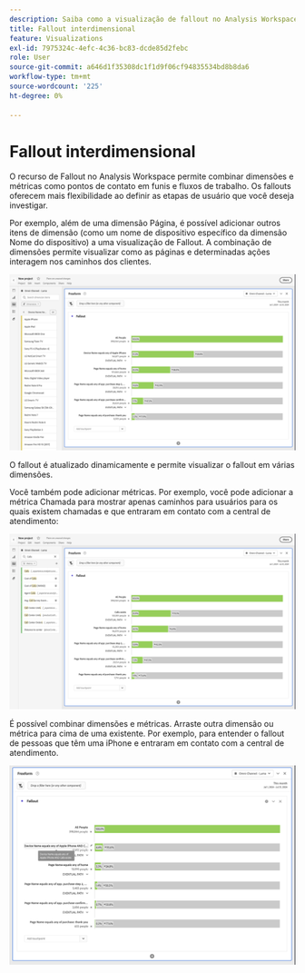 ```yaml
---
description: Saiba como a visualização de fallout no Analysis Workspace permite combinar dimensões e métricas como pontos de contato em funis e fluxos de trabalho. Entenda como isso oferece mais flexibilidade ao definir as etapas de usuário que você deseja investigar.
title: Fallout interdimensional
feature: Visualizations
exl-id: 7975324c-4efc-4c36-bc83-dcde85d2febc
role: User
source-git-commit: a646d1f35308dc1f1d9f06cf94835534bd8b8da6
workflow-type: tm+mt
source-wordcount: '225'
ht-degree: 0%

---
```


# Fallout interdimensional

O recurso de Fallout no Analysis Workspace permite combinar dimensões e métricas como pontos de contato em funis e fluxos de trabalho. Os fallouts oferecem mais flexibilidade ao definir as etapas de usuário que você deseja investigar.

Por exemplo, além de uma dimensão Página, é possível adicionar outros itens de dimensão (como um nome de dispositivo específico da dimensão Nome do dispositivo) a uma visualização de Fallout. A combinação de dimensões permite visualizar como as páginas e determinadas ações interagem nos caminhos dos clientes.

![O modo de exibição Todas as Visitas mostrando várias dimensões como pontos de contato.](assets/fallout-otherdimension.png)

O fallout é atualizado dinamicamente e permite visualizar o fallout em várias dimensões.

Você também pode adicionar métricas. Por exemplo, você pode adicionar a métrica Chamada para mostrar apenas caminhos para usuários para os quais existem chamadas e que entraram em contato com a central de atendimento:

![O modo de exibição Todas as Visitas mostrando a métrica adicionada: &quot;Foto Compartilhada&quot;.](assets/fallout-metrics.png)

É possível combinar dimensões e métricas. Arraste outra dimensão ou métrica para cima de uma existente. Por exemplo, para entender o fallout de pessoas que têm uma iPhone e entraram em contato com a central de atendimento.

![O modo de exibição Todas as Visitas mostrando a métrica Nome da Ação adicionada: Foto Compartilhada E Compartilhada.](assets/fallout-combined.png)
